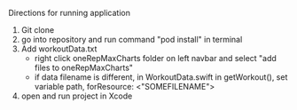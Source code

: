 Directions for running application

1. Git clone
2. go into repository and run command "pod install" in terminal
3. Add workoutData.txt
     - right click oneRepMaxCharts folder on left navbar and select "add files to oneRepMaxCharts"
     - if data filename is different, in WorkoutData.swift in getWorkout(), set variable path, forResource: <"SOMEFILENAME">
4. open and run project in Xcode
